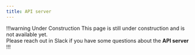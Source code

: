 ```yaml
---
title: API server
---
```


!!!warning Under Construction
This page is still under construction and is not available yet.<br/>
Please reach out in Slack if you have some questions about the **API server**
!!!
